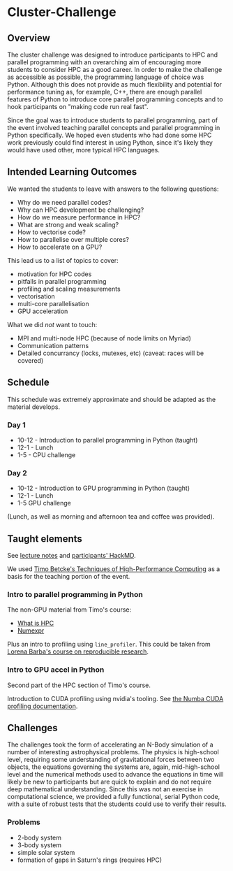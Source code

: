 # Cluster-Challenge

## Overview

The cluster challenge was designed to introduce participants to HPC and parallel programming with an overarching aim of encouraging more students to consider HPC as a good career. In order to make the challenge as accessible as possible, the programming language of choice was Python. Although this does not provide as much flexibility and potential for performance tuning as, for example, C++, there are enough parallel features of Python to introduce core parallel programming concepts and to hook participants on "making code run real fast".

Since the goal was to introduce students to parallel programming, part of the event involved teaching parallel concepts and parallel programming in Python specifically. We hoped even students who had done some HPC work previously could find interest in using Python, since it's likely they would have used other, more typical HPC languages. 


## Intended Learning Outcomes

We wanted the students to leave with answers to the following questions:

- Why do we need parallel codes?
- Why can HPC development be challenging?
- How do we measure performance in HPC?
- What are strong and weak scaling?
- How to vectorise code?
- How to parallelise over multiple cores?
- How to accelerate on a GPU?

This lead us to a list of topics to cover:

- motivation for HPC codes
- pitfalls in parallel programming
- profiling and scaling measurements
- vectorisation
- multi-core parallelisation
- GPU acceleration

What we did *not* want to touch:
- MPI and multi-node HPC (because of node limits on Myriad)
- Communication patterns
- Detailed concurrancy (locks, mutexes, etc) (caveat: races will be covered)

## Schedule

This schedule was extremely approximate and should be adapted as the material develops.

### Day 1

- 10-12 - Introduction to parallel programming in Python (taught)
- 12-1 - Lunch
- 1-5 - CPU challenge

### Day 2

- 10-12 - Introduction to GPU programming in Python (taught)
- 12-1 - Lunch
- 1-5 GPU challenge

(Lunch, as well as morning and afternoon tea and coffee was provided).

## Taught elements

See [lecture notes](https://github.com/tkoskela/hpc_lecture_notes/tree/master/cluster_challenge/26May2022) and [participants' HackMD](https://hackmd.io/X_-hIee7SvavFqFa4rK_BQ).

We used [Timo Betcke's Techniques of High-Performance Computing](https://tbetcke.github.io/hpc_lecture_notes/intro.html) as a basis for the teaching portion of the event.

### Intro to parallel programming in Python

The non-GPU material from Timo's course:

- [What is HPC](https://tbetcke.github.io/hpc_lecture_notes/what_is_hpc.html)
- [Numexpr](https://tbetcke.github.io/hpc_lecture_notes/numexpr.html)

Plus an intro to profiling using `line_profiler`. This could be taken from [Lorena Barba's course on reproducible research](https://barbagroup.github.io/essential_skills_RRC/numba/1/).

### Intro to GPU accel in Python

Second part of the HPC section of Timo's course.

Introduction to CUDA profiling using nvidia's tooling. See [the Numba CUDA profiling documentation](https://numba.readthedocs.io/en/stable/cuda-reference/host.html#cuda-profiling). 



## Challenges

The challenges took the form of accelerating an N-Body simulation of a number of interesting astrophysical problems. The physics is high-school level, requiring some understanding of gravitational forces between two objects, the equations governing the systems are, again, mid-high-school level and the numerical methods used to advance the equations in time will likely be new to participants but are quick to explain and do not require deep mathematical understanding. Since this was not an exercise in computational science, we provided a fully functional, serial Python code, with a suite of robust tests that the students could use to verify their results. 

### Problems

- 2-body system
- 3-body system
- simple solar system
- formation of gaps in Saturn's rings (requires HPC)
